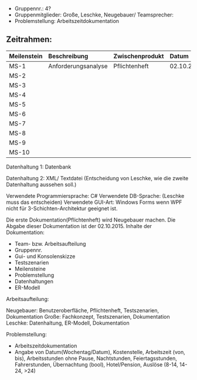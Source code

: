 - Gruppennr.: 4?
- Gruppenmitglieder: Große, Leschke, Neugebauer/ Teamsprecher: 
- Problemstellung: Arbeitszeitdokumentation


## Zeitrahmen:

| Meilenstein            | Beschreibung                  | Zwischenprodukt       | Datum      |
|:---------------------- |:----------------------------- |:--------------------- |:---------- |
| MS-1                   | Anforderungsanalyse           | Pflichtenheft         | 02.10.2015 |
|MS-2 ||||
|MS-3 ||||
|MS-4 ||||
|MS-5 ||||
|MS-6 ||||
|MS-7 ||||
|MS-8 ||||
|MS-9 ||||
|MS-10 ||||

Datenhaltung 1: Datenbank 

Datenhaltung 2: XML/ Textdatei (Entscheidung von Leschke, wie die zweite Datenhaltung aussehen soll.)


Verwendete Programmiersprache: C#
Verwendete DB-Sprache: (Leschke muss das entscheiden)
Verwendete GUI-Art: Windows Forms wenn WPF nicht für 3-Schichten-Architektur geeignet ist.

Die erste Dokumentation(Pflichtenheft) wird Neugebauer machen. Die Abgabe dieser Dokumentation ist der 02.10.2015. 
Inhalte der Dokumentation: 
- Team- bzw. Arbeitsaufteilung
- Gruppennr.
- Gui- und Konsolenskizze
- Testszenarien
- Meilensteine
- Problemstellung
- Datenhaltungen
- ER-Modell

Arbeitsaufteilung: 

Neugebauer: Benutzeroberfläche, Pflichtenheft, Testszenarien, Dokumentation
Große: Fachkonzept, Testszenarien, Dokumentation
Leschke: Datenhaltung, ER-Modell, Dokumentation

Problemstellung: 
- Arbeitszeitdokumentation
- Angabe von Datum(Wochentag/Datum), Kostenstelle, Arbeitszeit (von, bis), Arbeitsstunden ohne Pause, Nachtstunden, Feiertagsstunden, Fahrerstunden, Übernachtung (bool), Hotel/Pension, Auslöse (8-14, 14-24, >24)
